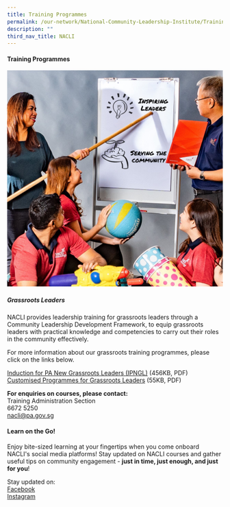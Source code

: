 ```yaml
---
title: Training Programmes
permalink: /our-network/National-Community-Leadership-Institute/Training-Programmes
description: ""
third_nav_title: NACLI
---
```

#### Training Programmes
![NACLI Training Programmes](/images/Our%20Network/NACLI/NACLI%20-%20Training%20Programmes%20(Website).jpg) 
##### Grassroots Leaders

NACLI provides leadership training for grassroots leaders through a Community Leadership Development Framework, to equip grassroots leaders with practical knowledge and competencies to carry out their roles in the community effectively.

For more information about our grassroots training programmes, please click on the links below.

[Induction for PA New Grassroots Leaders (IPNGL)](#) (456KB, PDF)<br>
[Customised Programmes for Grassroots Leaders](#) (55KB, PDF)<br>

**For enquiries on courses, please contact:**<br>
Training Administration Section<br>
6672 5250<br>
[nacli@pa.gov.sg](nacli@pa.gov.sg)
#### Learn on the Go!

Enjoy bite-sized learning at your fingertips when you come onboard NACLI's social media platforms! Stay updated on NACLI courses and gather useful tips on community engagement - **just in time, just enough, and just for you**!

Stay updated on: <br>
[Facebook](https://www.facebook.com/login/?next=https%3A%2F%2Fwww.facebook.com%2Fnaclisg) <br>
[Instagram](https://www.instagram.com/accounts/login/?next=/naclisg/)